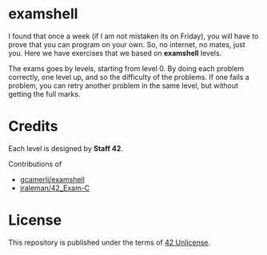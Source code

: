 
# examshell


I found that once a week (if I am not mistaken its on Friday), you will have to prove that you can program on your own. So, no internet, no mates, just you.
Here we have exercises that we based on **examshell** levels.

The exams goes by levels, starting from level 0. By doing each problem correctly, one level up, and so the difficulty of the problems. If one fails a problem, you can retry another problem in the same level, but without getting the full marks.

# Credits
Each level is designed by **Staff 42**.

Contributions of 
- [gcamerli/examshell](https://github.com/gcamerli/examshell)
- [jraleman/42_Exam-C](https://github.com/jraleman/42_Exam-C)

# License
This repository is published under the terms of [42 Unlicense](./LICENSE).
